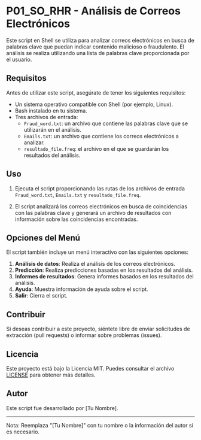 # P01_SO_RHR - Análisis de Correos Electrónicos

Este script en Shell se utiliza para analizar correos electrónicos en busca de palabras clave que puedan indicar contenido malicioso o fraudulento. El análisis se realiza utilizando una lista de palabras clave proporcionada por el usuario.

## Requisitos

Antes de utilizar este script, asegúrate de tener los siguientes requisitos:

- Un sistema operativo compatible con Shell (por ejemplo, Linux).
- Bash instalado en tu sistema.
- Tres archivos de entrada:
  - `Fraud_word.txt`: un archivo que contiene las palabras clave que se utilizarán en el análisis.
  - `Emails.txt`: un archivo que contiene los correos electrónicos a analizar.
  - `resultado_file.freq`: el archivo en el que se guardarán los resultados del análisis.

## Uso

1. Ejecuta el script proporcionando las rutas de los archivos de entrada `Fraud_word.txt`, `Emails.txt` y `resultado_file.freq`.

2. El script analizará los correos electrónicos en busca de coincidencias con las palabras clave y generará un archivo de resultados con información sobre las coincidencias encontradas.

## Opciones del Menú

El script también incluye un menú interactivo con las siguientes opciones:

1. **Análisis de datos**: Realiza el análisis de los correos electrónicos.
2. **Predicción**: Realiza predicciones basadas en los resultados del análisis.
3. **Informes de resultados**: Genera informes basados en los resultados del análisis.
4. **Ayuda**: Muestra información de ayuda sobre el script.
5. **Salir**: Cierra el script.

## Contribuir

Si deseas contribuir a este proyecto, siéntete libre de enviar solicitudes de extracción (pull requests) o informar sobre problemas (issues).

## Licencia

Este proyecto está bajo la Licencia MIT. Puedes consultar el archivo [LICENSE](LICENSE) para obtener más detalles.

## Autor

Este script fue desarrollado por [Tu Nombre].

---
Nota: Reemplaza "[Tu Nombre]" con tu nombre o la información del autor si es necesario.
